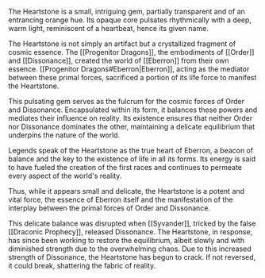 The Heartstone is a small, intriguing gem, partially transparent and of an entrancing orange hue. Its opaque core pulsates rhythmically with a deep, warm light, reminiscent of a heartbeat, hence its given name.

The Heartstone is not simply an artifact but a crystallized fragment of cosmic essence. The [[Progenitor Dragons]], the embodiments of [[Order]] and [[Dissonance]], created the world of [[Eberron]] from their own essence. [[Progenitor Dragons#Eberron|Eberron]], acting as the mediator between these primal forces, sacrificed a portion of its life force to manifest the Heartstone.

This pulsating gem serves as the fulcrum for the cosmic forces of Order and Dissonance. Encapsulated within its form, it balances these powers and mediates their influence on reality. Its existence ensures that neither Order nor Dissonance dominates the other, maintaining a delicate equilibrium that underpins the nature of the world.

Legends speak of the Heartstone as the true heart of Eberron, a beacon of balance and the key to the existence of life in all its forms. Its energy is said to have fueled the creation of the first races and continues to permeate every aspect of the world's reality.

Thus, while it appears small and delicate, the Heartstone is a potent and vital force, the essence of Eberron itself and the manifestation of the interplay between the primal forces of Order and Dissonance.

This delicate balance was disrupted when [[Syvander]], tricked by the false [[Draconic Prophecy]], released Dissonance. The Heartstone, in response, has since been working to restore the equilibrium, albeit slowly and with diminished strength due to the overwhelming chaos. Due to this increased strength of Dissonance, the Heartstone has begun to crack. If not reversed, it could break, shattering the fabric of reality.